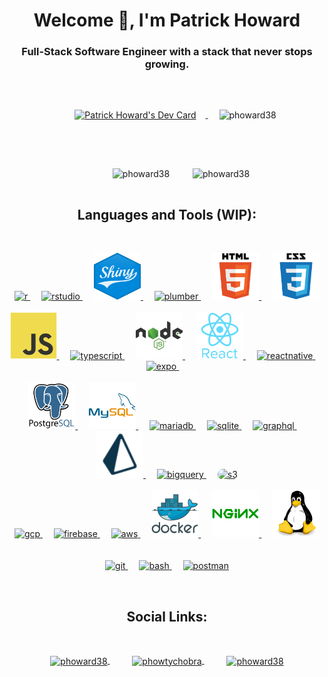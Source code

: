 <meta name="viewport" content="width=device-width, initial-scale=1"/>
<link rel="stylesheet" href="github-markdown.css"/>
<h1 align="center">Welcome 👋, I'm Patrick Howard</h1>
<h3 align="center">Full-Stack Software Engineer with a stack that never stops growing.</h3>
<br/>
<div align="center" style="width: 100%; margin: 15px;">
  <a href="https://app.daily.dev/phoward38" target="_blank">
    <img align="center" width="165" height="225" src="https://api.daily.dev/devcards/d94bd000820043ae847ce632b3ad63c0.png?r=8zb" alt="Patrick Howard's Dev Card" style="margin: 15px;"/>
  </a>
  &emsp;
  <img 
    align="center" 
    style="height: 225px; margin: '15px';"
    src="https://github-readme-stats-phoward38.vercel.app/api/?username=phoward38&role=COLLABORATOR,ORGANIZATION_MEMBER&count_private=true&show_icons=true&theme=github_dark&locale=en" alt="phoward38" 
  />
  &emsp;
</div>
&emsp;
<div align="center" style="width: 100%; margin: 15px;">
  <a>
    <img
      align="center"
      style="margin: 15px;"
      src="https://github-profile-trophy-phoward38.vercel.app/?username=phoward38&theme=github_dark&row=4&column=4" alt="phoward38"
    />
  </a>
  &emsp;
  <img 
    align="center"
    style="height: 220px; margin: '15px';"
    src="https://github-readme-stats-phoward38.vercel.app/api/top-langs?username=phoward38&role=OWNER,COLLABORATOR,ORGANIZATION_MEMBER&count_private=true&show_icons=true&theme=github_dark&locale=en&layout=compact&langs_count=6&hide=HTML,jupyter%20notebook,AMPL,Perl,Perl%206,PHP,Roff,c,c%2B%2B,stata,makefile,hack,rebol,c%23%0A,awk,qmake,batchfile,lua,tex,vue&exclude_repo=Crohns,Accurator,shiny-server,keepr_shinyMobile" alt="phoward38" 
  />
</div>

<h2 align="center">Languages and Tools (WIP):</h2>
<br/>
<p align="center">
  <a href="https://cran.r-project.org/" target="_blank" rel="noreferrer"> 
    <img src="https://cran.r-project.org/Rlogo.svg" alt="r" width="75" height="75"/> 
  </a>
  &emsp;
  <a href="https://www.rstudio.com/" target="_blank" rel="noreferrer"> 
    <img src="https://www.rstudio.com/wp-content/uploads/2018/10/RStudio-Logo-flat.svg" alt="rstudio" width="170" height="75"/> 
  </a>
  &emsp;
  <a href="https://shiny.rstudio.com/" target="_blank" rel="noreferrer"> 
    <img src="https://raw.githubusercontent.com/rstudio/hex-stickers/master/SVG/shiny.svg" alt="shiny" width="75" height="75"/> 
  </a>
  &emsp;
  <a href="https://www.rplumber.io/" target="_blank" rel="noreferrer"> 
    <img src="https://d33wubrfki0l68.cloudfront.net/9f64516ebe93a8e5c91ea7409cbf422f8fec00e9/d75bd/logo.svg" alt="plumber" width="75" height="75"/> 
  </a>
  &emsp;
  <a href="https://www.w3.org/html/" target="_blank" rel="noreferrer"> 
    <img src="https://raw.githubusercontent.com/devicons/devicon/master/icons/html5/html5-original-wordmark.svg" alt="html5" width="75" height="75"/> 
  </a>
  &emsp;
  <a href="https://www.w3schools.com/css/" target="_blank" rel="noreferrer"> 
    <img src="https://raw.githubusercontent.com/devicons/devicon/master/icons/css3/css3-original-wordmark.svg" alt="css3" width="75" height="75"/> 
  </a>
  <br/>
  <br/>
<!--   <a href="https://jquery.com/" target="_blank" rel="noreferrer"> 
    <img src="https://www.vectorlogo.zone/logos/jquery/jquery-vertical.svg" alt="javascript" width="75" height="75"/> 
  </a>
  &emsp; -->
  <a href="https://developer.mozilla.org/en-US/docs/Web/JavaScript" target="_blank" rel="noreferrer"> 
    <img src="https://raw.githubusercontent.com/devicons/devicon/master/icons/javascript/javascript-original.svg" alt="javascript" width="75" height="75"/> 
  </a>
  &emsp;
  <a href="https://www.typescriptlang.org" target="_blank" rel="noreferrer"> 
    <img src="https://www.vectorlogo.zone/logos/typescriptlang/typescriptlang-icon.svg" alt="typescript" width="75" height="75"/> 
  </a>
  &emsp;
  <a href="https://nodejs.org" target="_blank" rel="noreferrer"> 
    <img src="https://raw.githubusercontent.com/devicons/devicon/master/icons/nodejs/nodejs-original-wordmark.svg" alt="nodejs" width="75" height="75"/> 
  </a>
  &emsp;
  <a href="https://reactjs.org/" target="_blank" rel="noreferrer"> 
    <img src="https://raw.githubusercontent.com/devicons/devicon/master/icons/react/react-original-wordmark.svg" alt="react" width="75" height="75"/> 
  </a> 
  &emsp;
  <a href="https://reactnative.dev/" target="_blank" rel="noreferrer"> 
    <img src="https://reactnative.dev/img/header_logo.svg" alt="reactnative" width="75" height="75"/> 
  </a>
  &emsp;
  <a href="https://reactnative.dev/" target="_blank" rel="noreferrer"> 
    <img src="https://www.vectorlogo.zone/logos/expoio/expoio-ar21.svg" alt="expo" width="175" height="75"/> 
  </a>
  &emsp;
  <br/>
  <br/>
  <a href="https://www.postgresql.org" target="_blank" rel="noreferrer"> 
    <img src="https://raw.githubusercontent.com/devicons/devicon/master/icons/postgresql/postgresql-original-wordmark.svg" alt="postgresql" width="75" height="75"/> 
  </a>
  &emsp;
  <a href="https://www.mysql.com/" target="_blank" rel="noreferrer"> 
    <img src="https://raw.githubusercontent.com/devicons/devicon/master/icons/mysql/mysql-original-wordmark.svg" alt="mysql" width="75" height="75"/> 
  </a>
  &emsp;
  <a href="https://mariadb.org/" target="_blank" rel="noreferrer"> 
    <img src="https://www.vectorlogo.zone/logos/mariadb/mariadb-icon.svg" alt="mariadb" width="75" height="75"/> 
  </a>
  &emsp;
  <a href="https://www.sqlite.org/" target="_blank" rel="noreferrer"> 
    <img src="https://www.vectorlogo.zone/logos/sqlite/sqlite-icon.svg" alt="sqlite" width="75" height="75"/> 
  </a>
  &emsp;
  <a href="https://graphql.org" target="_blank" rel="noreferrer"> 
    <img src="https://www.vectorlogo.zone/logos/graphql/graphql-icon.svg" alt="graphql" width="75" height="75"/> 
  </a>
  &emsp;
  <a href="https://www.prisma.io" target="_blank" rel="noreferrer"> 
    <img src="https://raw.githubusercontent.com/vscode-icons/vscode-icons/master/icons/file_type_light_prisma.svg" alt="graphql" width="75" height="75"/> 
  </a>
  &emsp;
  <a href="https://cloud.google.com/bigquery" target="_blank" rel="noreferrer"> 
    <img src="https://www.vectorlogo.zone/logos/google_bigquery/google_bigquery-icon.svg" alt="bigquery" width="75" height="75"/> 
  </a>
  &emsp;
  <a href="https://aws.amazon.com/s3" target="_blank" rel="noreferrer"> 
    <img src="https://icon.icepanel.io/AWS/svg/Storage/Simple-Storage-Service.svg" alt="s3" width="75" height="75" style="border-radius: 10px;"/> 
  </a>
  <br/>
  <br/>
  <a href="https://cloud.google.com" target="_blank" rel="noreferrer"> 
    <img src="https://www.vectorlogo.zone/logos/google_cloud/google_cloud-icon.svg" alt="gcp" width="75" height="75"/> 
  </a>
  &emsp;
  <a href="https://firebase.google.com/" target="_blank" rel="noreferrer"> 
    <img src="https://www.vectorlogo.zone/logos/firebase/firebase-icon.svg" alt="firebase" width="75" height="75"/> 
  </a>
  &emsp;
  <a href="https://aws.amazon.com/" target="_blank" rel="noreferrer"> 
    <img src="https://www.vectorlogo.zone/logos/amazon_aws/amazon_aws-icon.svg" alt="aws" width="75" height="75"/> 
  </a>
  &emsp;
  <a href="https://www.docker.com/" target="_blank" rel="noreferrer"> 
    <img src="https://raw.githubusercontent.com/devicons/devicon/master/icons/docker/docker-original-wordmark.svg" alt="docker" width="75" height="75"/> 
  </a>
  &emsp;
  <a href="https://www.nginx.com" target="_blank" rel="noreferrer"> 
    <img src="https://raw.githubusercontent.com/devicons/devicon/master/icons/nginx/nginx-original.svg" alt="nginx" width="75" height="75"/> 
  </a>
  &emsp;
  <a href="https://www.linux.org/" target="_blank" rel="noreferrer"> 
    <img src="https://raw.githubusercontent.com/devicons/devicon/master/icons/linux/linux-original.svg" alt="linux" width="75" height="75"/> 
  </a>
  &emsp;
  <br/>
  <br/>
  <a href="https://git-scm.com/" target="_blank" rel="noreferrer"> 
    <img src="https://www.vectorlogo.zone/logos/git-scm/git-scm-icon.svg" alt="git" width="75" height="75"/> 
  </a>
  &emsp;
  <a href="https://www.gnu.org/software/bash/" target="_blank" rel="noreferrer"> 
    <img src="https://www.vectorlogo.zone/logos/gnu_bash/gnu_bash-icon.svg" alt="bash" width="75" height="75"/> 
  </a>
  &emsp;
  <a href="https://postman.com" target="_blank" rel="noreferrer"> 
    <img src="https://www.vectorlogo.zone/logos/getpostman/getpostman-icon.svg" alt="postman" width="75" height="75"/> 
  </a>
<!--   &emsp;
  <a href="https://www.adobe.com/products/xd.html" target="_blank" rel="noreferrer"> 
    <img src="https://cdn.worldvectorlogo.com/logos/adobe-xd.svg" alt="xd" width="75" height="75"/> 
  </a> -->
</p>
<br/>
<h2 align="center">Social Links:</h2>
<br/>
<p align="center">
  <a href="https://dev.to/phoward38" target="_blank">
    <img align="center" src="https://raw.githubusercontent.com/rahuldkjain/github-profile-readme-generator/master/src/images/icons/Social/devto.svg" alt="phoward38" width="50" height="50" />
  </a>
  &emsp;
  &emsp;
  <a href="https://twitter.com/PatrickHoward38" target="_blank">
    <img align="center" src="https://raw.githubusercontent.com/rahuldkjain/github-profile-readme-generator/master/src/images/icons/Social/twitter.svg" alt="phowtychobra" width="50" height="50" />
  </a>
  &emsp;
  &emsp;
  <a href="https://linkedin.com/in/phoward38" target="_blank">
    <img align="center" src="https://raw.githubusercontent.com/rahuldkjain/github-profile-readme-generator/master/src/images/icons/Social/linked-in-alt.svg" alt="phoward38" width="50" height="50" />
  </a>
</p>
<!-- <br/>
<p align="center">
  <img src="https://komarev.com/ghpvc/?username=phoward38&label=Profile%20views&color=0e75b6&style=flat" alt="phoward38" />
</p> -->
